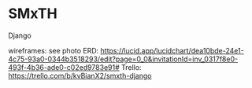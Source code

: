 # SMxTH
Django 

wireframes: see photo
ERD: https://lucid.app/lucidchart/dea10bde-24e1-4c75-93a0-0344b3518293/edit?page=0_0&invitationId=inv_0317f8e0-493f-4b36-ade0-c02ed9783e91#
Trello: https://trello.com/b/kvBianX2/smxth-django
